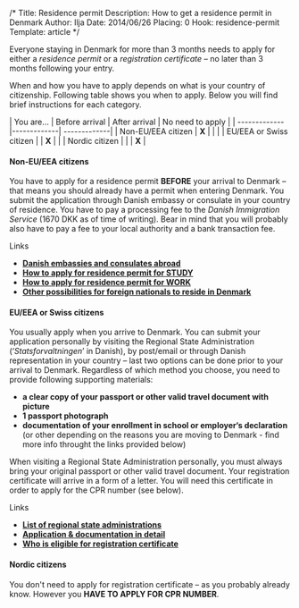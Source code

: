 /*
Title: Residence permit
Description: How to get a residence permit in Denmark
Author: Ilja
Date: 2014/06/26
Placing: 0
Hook: residence-permit
Template: article
*/

Everyone staying in Denmark for more than 3 months needs to apply for either a *residence permit* or a *registration certificate* – no later than 3 months following your entry.

When and how you have to apply depends on what is your country of citizenship. Following table shows you when to apply. Below you will find brief instructions for each category.

| You are…  | Before arrival   | After arrival  | No need to apply   | 
| -------------           |-------------| -------------|
| Non-EU/EEA citizen        | <span class="center-inline"><b>X</b></span>  |   |   |
| EU/EEA or Swiss citizen |   | <span class="center-inline"><b>X</b></span> |   |
| Nordic citizen          |   |   | <span class="center-inline"> <b>X</b></span> |


#### Non-EU/EEA citizens
You have to apply for a residence permit **BEFORE** your arrival to Denmark – that means you should already have a permit when entering Denmark. You submit the application through Danish embassy or consulate in your country of residence. You have to pay a processing fee to the *Danish Immigration Service* (1670 DKK as of time of writing). Bear in mind that you will probably also have to pay a fee to your local authority and a bank transaction fee.

<div class="box links">
<div class="box-title"><i class="icon-link"></i>Links</div>
<ul>
<li><a href="http://um.dk/en/about-us/organisation/find-us-abroad/ " target="_blank"><b>Danish embassies and consulates abroad</b></a></li>
<li><a href="http://www.nyidanmark.dk/en-us/coming_to_dk/studies/how_to_apply.htm" target="_blank"><b>How to apply for residence permit for STUDY</b></a></li>
<li><a href="http://www.nyidanmark.dk/en-us/coming_to_dk/work/how-to-apply/how_to_apply.htm" target="_blank"><b>How to apply for residence permit for WORK</b></a></li>
<li><a href="http://www.nyidanmark.dk/en-us/coming_to_dk/coming_to_dk.htm" target="_blank"><b>Other possibilities for foreign nationals to reside in Denmark</b></a></li>
</ul>
</div>

#### EU/EEA or Swiss citizens
You usually apply when you arrive to Denmark. You can submit your application personally by visiting the Regional State Administration (‘*Statsforvaltningen*’ in Danish), by post/email or through Danish representation in your country – last two options can be done prior to your arrival to Denmark. Regardless of which method you choose, you need to provide following supporting materials:

- **a clear copy of your passport or other valid travel document with picture**
- **1 passport photograph**
- **documentation of your enrollment in school or employer‘s declaration** (or other depending on the reasons you are moving to Denmark - find more info throught the links provided below)

When visiting a Regional State Administration personally, you must always bring your original passport or other valid travel document. Your registration certificate will arrive in a form of a letter.  You will need this certificate in order to apply for the CPR number (see below).

<div class="box links">
<div class="box-title"><i class="icon-link"></i>Links</div>
<ul>
<li><a href="http://www.statsforvaltningen.dk/site.aspx?p=8615" target="_blank"><b>List of regional state administrations</b></a></li>
<li><a href="http://statsforvaltning.dk/site.aspx?p=6110" target="_blank"><b>Application & documentation in detail</b></a></li>
<li><a href="http://statsforvaltning.dk/site.aspx?p=6116" target="_blank"><b>Who is eligible for registration certificate</b></a></li>
</ul>
</div>


#### Nordic citizens
You don't need to apply for registration certificate – as you probably already know. However you **HAVE TO APPLY FOR CPR NUMBER**.

